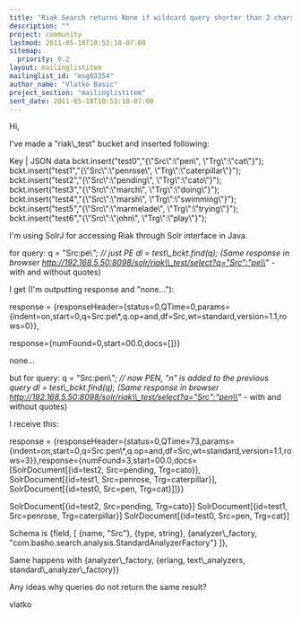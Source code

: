 ```yaml
---
title: "Riak Search returns None if wildcard query shorter than 2 chars"
description: ""
project: community
lastmod: 2011-05-18T10:53:10-07:00
sitemap:
  priority: 0.2
layout: mailinglistitem
mailinglist_id: "msg03354"
author_name: "Vlatko Basic"
project_section: "mailinglistitem"
sent_date: 2011-05-18T10:53:10-07:00
---
```


Hi,

I've made a "riak\\_test" bucket and inserted following:

 Key | JSON data
bckt.insert("test0","{\\"Src\\":\\"pen\\", \\"Trg\\":\\"cat\\"}");
bckt.insert("test1","{\\"Src\\":\\"penrose\\", \\"Trg\\":\\"caterpillar\\"}");
bckt.insert("test2","{\\"Src\\":\\"pending\\", \\"Trg\\":\\"cato\\"}");
bckt.insert("test3","{\\"Src\\":\\"march\\", \\"Trg\\":\\"doing\\"}");
bckt.insert("test4","{\\"Src\\":\\"marsh\\", \\"Trg\\":\\"swimming\\"}");
bckt.insert("test5","{\\"Src\\":\\"marmelade\\", \\"Trg\\":\\"trying\\"}");
bckt.insert("test6","{\\"Src\\":\\"john\\", \\"Trg\\":\\"play\\"}");

I'm using SolrJ for accessing Riak through Solr interface in Java.

for query:
 q = "Src:pe\\*"; // just PE
 dl = test\\_bckt.find(q);
(Same response in browser 
http://192.168.5.50:8098/solr/riak\\_test/select?q="Src":"pe\\*" - with and without 
quotes)


I get (I'm outputting response and "none..."):

response = 
{responseHeader={status=0,QTime=0,params={indent=on,start=0,q=Src:pe\\*,q.op=and,df=Src,wt=standard,version=1.1,rows=0}},

response={numFound=0,start=00.0,docs=[]}}

none...

but for query:
 q = "Src:pen\\*"; // now PEN, "n" is added to the previous query
 dl = test\\_bckt.find(q);
(Same response in browser 
http://192.168.5.50:8098/solr/riak\\_test/select?q="Src":"pen\\*" - with and without 
quotes)


I receive this:

response = 
{responseHeader={status=0,QTime=73,params={indent=on,start=0,q=Src:pen\\*,q.op=and,df=Src,wt=standard,version=1.1,rows=3}},response={numFound=3,start=00.0,docs=[SolrDocument[{id=test2, 
Src=pending, Trg=cato}], SolrDocument[{id=test1, Src=penrose, Trg=caterpillar}], 
SolrDocument[{id=test0, Src=pen, Trg=cat}]]}}


SolrDocument[{id=test2, Src=pending, Trg=cato}]
SolrDocument[{id=test1, Src=penrose, Trg=caterpillar}]
SolrDocument[{id=test0, Src=pen, Trg=cat}]

Schema is
 {field, [
 {name, "Src"},
 {type, string},
 {analyzer\\_factory, 
"com.basho.search.analysis.StandardAnalyzerFactory"}
 ]},

Same happens with
 {analyzer\\_factory, {erlang, text\\_analyzers, 
standard\\_analyzer\\_factory}}


Any ideas why queries do not return the same result?


vlatko

